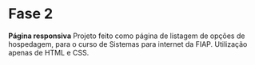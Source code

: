# Fase 2

**Página responsiva**
Projeto feito como página de listagem de opções de hospedagem, para o curso de Sistemas para internet da FIAP.
Utilização apenas de HTML e CSS.
